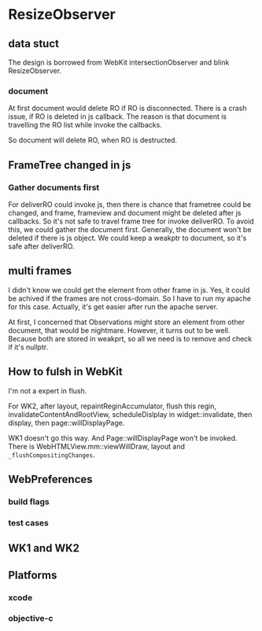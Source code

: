 # ResizeObserver


## data stuct

The design is borrowed from WebKit intersectionObserver and blink ResizeObserver.

### document

At first document would delete RO if RO is disconnected. There is a crash issue, if RO is deleted in js callback. The reason is that document is travelling the RO list while invoke the callbacks.

So document will delete RO, when RO is destructed.

## FrameTree changed in js

### Gather documents first

For deliverRO could invoke js, then there is chance that frametree could be changed, and frame, frameview and document might be deleted after js callbacks. So it's not safe to travel frame tree for invoke deliverRO. To avoid this, we could gather the document first. Generally, the document won't be deleted if there is js object. We could keep a weakptr to document, so it's safe after deliverRO.



## multi frames

I didn't know we could get the element from other frame in js. Yes, it could be achived if the frames are not cross-domain. So I have to run my apache for this case. Actually, it's get easier after run the apache server.

At first, I concerned that Observations might store an element from other document, that would be nightmare. However, it turns out to be well. Because both are stored in weakprt, so all we need is to remove and check if it's nullptr.

## How to fulsh in WebKit

I'm not a expert in flush.

For WK2, after layout, repaintReginAccumulator, flush this regin, invalidateContentAndRootView, scheduleDislplay in widget::invalidate, then display, then page::willDisplayPage.

WK1 doesn't go this way. And Page::willDisplayPage won't be invoked. There is WebHTMLView.mm::viewWillDraw, layout and `_flushCompositingChanges`. 

## WebPreferences
### build flags
### test cases

## WK1 and WK2

## Platforms

### xcode
### objective-c

